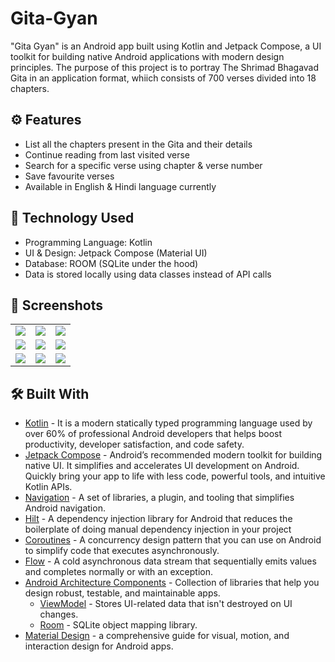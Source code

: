 # Gita-Gyan
"Gita Gyan" is an Android app built using Kotlin and Jetpack Compose, a UI toolkit for building native Android applications with modern design principles. The purpose of this project is to portray The Shrimad Bhagavad Gita in an application format, whiich consists of 700 verses divided into 18 chapters.

## ⚙️ Features
* List all the chapters present in the Gita and their details
* Continue reading from last visited verse
* Search for a specific verse using chapter & verse number
* Save favourite verses
* Available in English & Hindi language currently

## 🚀 Technology Used

* Programming Language: Kotlin
* UI & Design: Jetpack Compose (Material UI)
* Database: ROOM (SQLite under the hood)
* Data is stored locally using data classes instead of API calls


## 📸 Screenshots

||||
|:----------------------------------------:|:-----------------------------------------:|:-----------------------------------------:|
| ![](https://i.imgur.com/hVPxv73.jpg) | ![](https://i.imgur.com/Rgf8uDN.jpg) | ![](https://i.imgur.com/HhDFAt4.jpg) |
| ![](https://i.imgur.com/oZe1VTe.jpg) | ![](https://i.imgur.com/A5ASUKz.jpg) | ![](https://i.imgur.com/BIuG38q.jpg) |
| ![](https://i.imgur.com/5ITqERw.jpg) | ![](https://i.imgur.com/BB3ToB1.jpg) | ![](https://i.imgur.com/SSNlYF6.jpg) |

## 🛠 Built With 

- [Kotlin](https://developer.android.com/kotlin) - It is a modern statically typed programming language used by over 60% of professional Android developers that helps boost productivity, developer satisfaction, and code safety.
- [Jetpack Compose](https://developer.android.com/jetpack/compose) - Android’s recommended modern toolkit for building native UI. It simplifies and accelerates UI development on Android. Quickly bring your app to life with less code, powerful tools, and intuitive Kotlin APIs.
- [Navigation](https://developer.android.com/guide/navigation) - A set of libraries, a plugin, and tooling that simplifies Android navigation.
- [Hilt](https://developer.android.com/training/dependency-injection/hilt-android) - A dependency injection library for Android that reduces the boilerplate of doing manual dependency injection in your project
- [Coroutines](https://developer.android.com/kotlin/coroutines) - A concurrency design pattern that you can use on Android to simplify code that executes asynchronously.
- [Flow](https://kotlin.github.io/kotlinx.coroutines/kotlinx-coroutines-core/kotlinx.coroutines.flow/-flow/) - A cold asynchronous data stream that sequentially emits values and completes normally or with an exception.
- [Android Architecture Components](https://developer.android.com/topic/libraries/architecture) - Collection of libraries that help you design robust, testable, and maintainable apps.
  - [ViewModel](https://developer.android.com/topic/libraries/architecture/viewmodel) - Stores UI-related data that isn't destroyed on UI changes.
  - [Room](https://developer.android.com/topic/libraries/architecture/room) - SQLite object mapping library.
- [Material Design](https://developer.android.com/develop/ui/views/theming/look-and-feel) - a comprehensive guide for visual, motion, and interaction design for Android apps.
